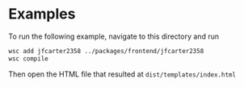 # Examples

To run the following example, navigate to this directory and run

```bash
wsc add jfcarter2358 ../packages/frontend/jfcarter2358
wsc compile
```

Then open the HTML file that resulted at `dist/templates/index.html`
